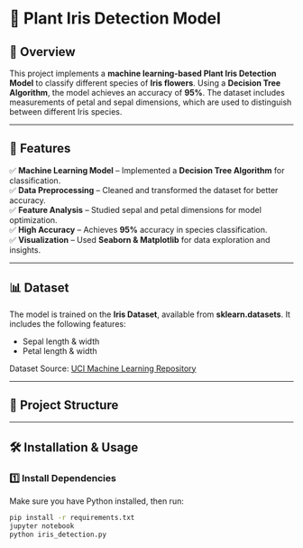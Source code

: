 # 🌿 Plant Iris Detection Model  

## 📌 Overview  
This project implements a **machine learning-based Plant Iris Detection Model** to classify different species of **Iris flowers**. Using a **Decision Tree Algorithm**, the model achieves an accuracy of **95%**. The dataset includes measurements of petal and sepal dimensions, which are used to distinguish between different Iris species.  

---

## 🚀 Features  
✅ **Machine Learning Model** – Implemented a **Decision Tree Algorithm** for classification.  
✅ **Data Preprocessing** – Cleaned and transformed the dataset for better accuracy.  
✅ **Feature Analysis** – Studied sepal and petal dimensions for model optimization.  
✅ **High Accuracy** – Achieves **95%** accuracy in species classification.  
✅ **Visualization** – Used **Seaborn & Matplotlib** for data exploration and insights.  

---

## 📊 Dataset  
The model is trained on the **Iris Dataset**, available from **sklearn.datasets**. It includes the following features:  
- Sepal length & width  
- Petal length & width  

Dataset Source: [UCI Machine Learning Repository](https://archive.ics.uci.edu/ml/datasets/Iris)  

---

## 📂 Project Structure  

---

## 🛠 Installation & Usage  

### 1️⃣ Install Dependencies  
Make sure you have Python installed, then run:  
```bash
pip install -r requirements.txt
jupyter notebook
python iris_detection.py
